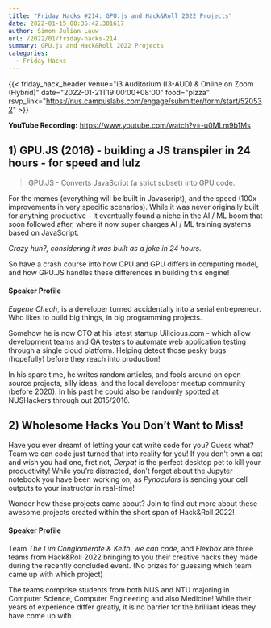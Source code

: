 ```yaml
---
title: "Friday Hacks #214: GPU.js and Hack&Roll 2022 Projects"
date: 2022-01-15 00:35:42.301617
author: Simon Julian Lauw
url: /2022/01/friday-hacks-214
summary: GPU.js and Hack&Roll 2022 Projects
categories:
  - Friday Hacks
---
```


{{< friday_hack_header
    venue="i3 Auditorium (I3-AUD) & Online on Zoom (Hybrid)"
    date="2022-01-21T19:00:00+08:00"
    food="pizza"
    rsvp_link="https://nus.campuslabs.com/engage/submitter/form/start/520532" >}}

**YouTube Recording:** https://www.youtube.com/watch?v=-u0MLm9b1Ms

## 1) GPU.JS (2016) - building a JS transpiler in 24 hours - for speed and lulz

> GPU.JS - Converts JavaScript (a strict subset) into GPU code.

For the memes (everything will be built in Javascript), and the speed (100x improvements in very specific scenarios). While it was never originally built for anything productive - it eventually found a niche in the AI / ML boom that soon followed after, where it now super charges AI / ML training systems based on JavaScript.

_Crazy huh?, considering it was built as a joke in 24 hours._

So have a crash course into how CPU and GPU differs in computing model, and how GPU.JS handles these differences in building this engine!


#### Speaker Profile

_Eugene Cheah_, is a developer turned accidentally into a serial entrepreneur. Who likes to build big things, in big programming projects.

Somehow he is now CTO at his latest startup Uilicious.com - which allow development teams and QA testers to automate web application testing through a single cloud platform. Helping detect those pesky bugs (hopefully) before they reach into production!

In his spare time, he writes random articles, and fools around on open source projects, silly ideas, and the local developer meetup community (before 2020). In his past he could also be randomly spotted at NUSHackers through out 2015/2016.

## 2) Wholesome Hacks You Don’t Want to Miss!

Have you ever dreamt of letting your cat write code for you? Guess what? Team we can code just turned that into reality for you! If you don't own a cat and wish you had one, fret not, _Derpat_ is the perfect desktop pet to kill your productivity! While you’re distracted, don’t forget about the Jupyter notebook you have been working on, as _Pynoculars_ is sending your cell outputs to your instructor in real-time!

Wonder how these projects came about? Join to find out more about these awesome projects created within the short span of Hack&Roll 2022!


#### Speaker Profile

Team _The Lim Conglomerate & Keith_, _we can code_, and _Flexbox_ are three teams from Hack&Roll 2022 bringing to you their creative hacks they made during the recently concluded event. (No prizes for guessing which team came up with which project)

The teams comprise students from both NUS and NTU majoring in Computer Science, Computer Engineering and also Medicine! While their years of experience differ greatly, it is no barrier for the brilliant ideas they have come up with.

